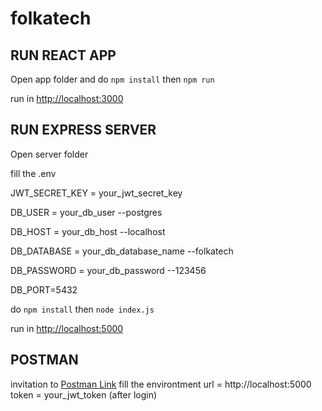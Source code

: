 # folkatech

## RUN REACT APP
Open app folder and do `npm install` then `npm run`

run in [http://localhost:3000](http://localhost:3000)

## RUN EXPRESS SERVER
Open server folder

fill the .env

JWT_SECRET_KEY = your_jwt_secret_key

DB_USER = your_db_user --postgres

DB_HOST = your_db_host --localhost

DB_DATABASE = your_db_database_name --folkatech

DB_PASSWORD = your_db_password --123456

DB_PORT=5432

do `npm install` then `node index.js`

run in [http://localhost:5000](http://localhost:5000)

## POSTMAN
invitation to [Postman Link](https://app.getpostman.com/join-team?invite_code=594f64727fb5cb73edf5455f2b1b2150&target_code=bafc3d4a67c6d3994f8e73a28fd7209d)
fill the environtment
url = http://localhost:5000
token = your_jwt_token (after login)
